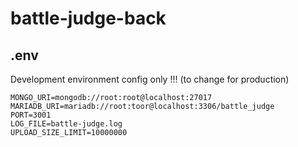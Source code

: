 # battle-judge-back

## .env

Development environment config only !!! (to change for production)

```
MONGO_URI=mongodb://root:root@localhost:27017
MARIADB_URI=mariadb://root:toor@localhost:3306/battle_judge
PORT=3001
LOG_FILE=battle-judge.log
UPLOAD_SIZE_LIMIT=10000000
```
